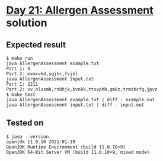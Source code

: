 # [Day 21: Allergen Assessment](https://adventofcode.com/2020/day/21) solution

## Expected result
```
$ make run
java AllergenAssessment example.txt
Part 1: 5
Part 2: mxmxvkd,sqjhc,fvjkl
java AllergenAssessment input.txt
Part 1: 2211
Part 2: vv,nlxsmb,rnbhjk,bvnkk,ttxvphb,qmkz,trmzkcfg,jpvz
$ make test
java AllergenAssessment example.txt | diff - example.out
java AllergenAssessment input.txt | diff - input.out
```

## Tested on
```
$ java --version
openjdk 11.0.10 2021-01-19
OpenJDK Runtime Environment (build 11.0.10+9)
OpenJDK 64-Bit Server VM (build 11.0.10+9, mixed mode)
```
